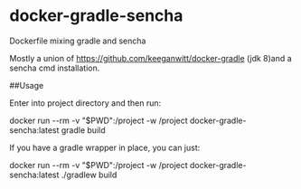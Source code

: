 # docker-gradle-sencha
Dockerfile mixing gradle and sencha

Mostly a union of https://github.com/keeganwitt/docker-gradle (jdk 8)and a sencha cmd installation.

##Usage

Enter into project directory and then run:

docker run --rm  -v "$PWD":/project -w /project docker-gradle-sencha:latest gradle build

If you have a gradle wrapper in place, you can just:


docker run --rm  -v "$PWD":/project -w /project docker-gradle-sencha:latest ./gradlew build

